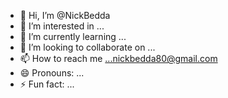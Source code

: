 - 👋 Hi, I’m @NickBedda
- 👀 I’m interested in ...
- 🌱 I’m currently learning ...
- 💞️ I’m looking to collaborate on ...
- 📫 How to reach me ...nickbedda80@gmail.com
- 😄 Pronouns: ...
- ⚡ Fun fact: ...

<!---
NickBedda/NickBedda is a ✨ special ✨ repository because its `README.md` (this file) appears on your GitHub profile.
You can click the Preview link to take a look at your changes.
--->
